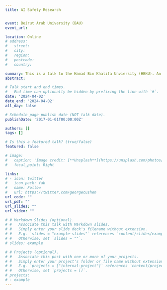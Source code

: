```yaml
---
title: AI Safety Research


event: Beirut Arab University (BAU)
event_url: 

location: Online
# address:
#   street: 
#   city: 
#   region: 
#   postcode:
#   country: 

summary: This is a talk to the Hamad Bin Khalifa Unviersity (HBKU). An Invitation by Dr Lama Affara.
abstract: 

# Talk start and end times.
#   End time can optionally be hidden by prefixing the line with `#`.
date: '2024-04-02'
date_end: '2024-04-02'
all_day: false

# Schedule page publish date (NOT talk date).
publishDate: '2017-01-01T00:00:00Z'

authors: []
tags: []

# Is this a featured talk? (true/false)
featured: false

# image:
#   caption: 'Image credit: [**Unsplash**](https://unsplash.com/photos/bzdhc5b3Bxs)'
#   focal_point: Right

links:
# - icon: twitter
#   icon_pack: fab
#   name: Follow
#   url: https://twitter.com/georgecushen
url_code: ""
url_pdf: ""
url_slides: ""
url_video: ""

# # Markdown Slides (optional).
# #   Associate this talk with Markdown slides.
# #   Simply enter your slide deck's filename without extension.
# #   E.g. `slides = "example-slides"` references `content/slides/example-slides.md`.
# #   Otherwise, set `slides = ""`.
# slides: example

# # Projects (optional).
# #   Associate this post with one or more of your projects.
# #   Simply enter your project's folder or file name without extension.
# #   E.g. `projects = ["internal-project"]` references `content/project/deep-learning/index.md`.
# #   Otherwise, set `projects = []`.
# projects:
# - example
---
```

